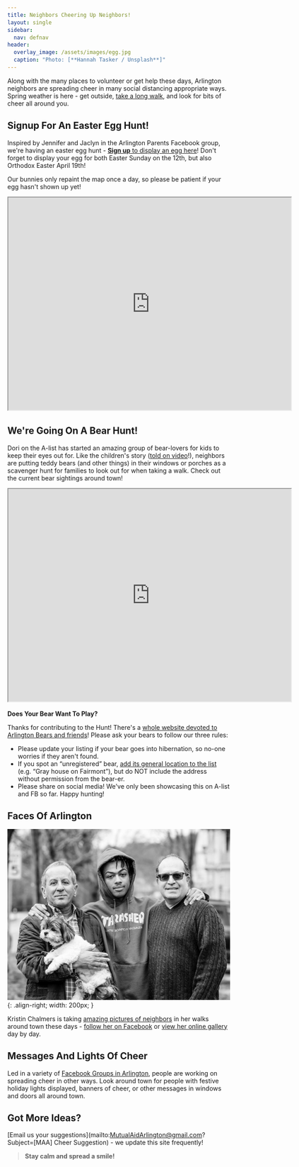 ```yaml
---
title: Neighbors Cheering Up Neighbors!
layout: single
sidebar:
  nav: defnav
header:
  overlay_image: /assets/images/egg.jpg
  caption: "Photo: [**Hannah Tasker / Unsplash**]"
---
```


Along with the many places to volunteer or get help these days, Arlington neighbors are spreading cheer in many social distancing appropriate ways.  Spring weather is here - get outside, [take a long walk](/active), and look for bits of cheer all around you.

## Signup For An Easter Egg Hunt! <i class="fa fa-egg"></i>

Inspired by Jennifer and Jaclyn in the Arlington Parents Facebook group, we're having an <span style="color: #F69CC4"><i class="fa fa-egg"></i></span> easter egg <span style="color: #7799CC"><i class="fa fa-egg"></i></span> hunt - [**Sign up** to display an egg here](https://forms.gle/UWUezQw6bjxhgZmc6)!  Don't forget to display your egg for both Easter Sunday on the 12th, but also Orthodox Easter April 19th!

Our bunnies only repaint the map once a day, so please be patient if your egg hasn't shown up yet!

<iframe src="https://www.google.com/maps/d/u/0/embed?mid=1W-OedSghfmcBeqJienrOMFi1qQGd4zhU" width="640" height="480"></iframe>

## We're Going On A Bear Hunt! <i class="fa fa-paw"></i>

Dori on the A-list has started an amazing group of bear-lovers for kids to keep their eyes out for.  Like the children's story ([told on video](https://www.youtube.com/watch?v=Waoa3iG3bZ4)!), neighbors are putting teddy bears (and other things) in their windows or porches as a scavenger hunt for families to look out for when taking a walk.  Check out the current bear sightings around town!

<iframe src="https://www.google.com/maps/d/embed?mid=1i52Bg9JQqeFBloewUP4pN1BjmjFg3nxK&hl=en" width="640" height="480"></iframe>

**Does Your Bear Want To Play?**

Thanks for contributing to the Hunt!  There's a [whole website devoted to Arlington Bears and friends](https://sites.google.com/view/arlington-bear-hunt)!  Please ask your bears to follow our three rules:

- Please update your listing if your bear goes into hibernation, so no-one worries if they aren't found.
- If you spot an “unregistered” bear, [add its general location to the list](https://tinyurl.com/u59mm5y) (e.g. “Gray house on Fairmont”), but do NOT include the address without permission from the bear-er.
- Please share on social media! We've only been showcasing this on A-list and FB so far. Happy hunting!

## Faces Of Arlington <i class="fa fa-camera"></i>

![image-right](/assets/images/2020.03.24-0006-kristin.jpeg){: .align-right; width: 200px; }

Kristin Chalmers is taking [amazing pictures of neighbors](https://kristinchalmersphotography.pixieset.com/covidportraits/?MutualAidArlington) in her walks around town these days - [follow her on Facebook](https://www.facebook.com/Kristinchalmersphotography/) or [view her online gallery](https://kristinchalmersphotography.pixieset.com/covidportraits/?MutualAidArlington) day by day.

## Messages And Lights Of Cheer <i class="fa fa-sun"></i>

Led in a variety of [Facebook Groups in Arlington](/#arlington-facebook-groups), people are working on spreading cheer in other ways.  Look around town for people with festive holiday lights displayed, banners of cheer, or other messages in windows and doors all around town.  

## Got More Ideas?

[Email us your suggestions](mailto:MutualAidArlington@gmail.com?Subject=[MAA] Cheer Suggestion) - we update this site frequently!

> **Stay calm and spread a smile!** <span style="color: #0066ff"><i class="fa fa-grin-squint-tears"></i></span>
